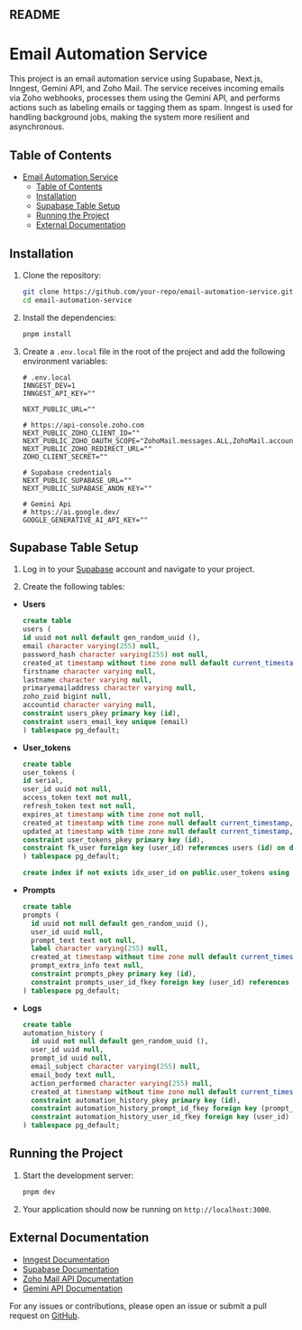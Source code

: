 ## README

# Email Automation Service

This project is an email automation service using Supabase, Next.js, Inngest, Gemini API, and Zoho Mail. The service receives incoming emails via Zoho webhooks, processes them using the Gemini API, and performs actions such as labeling emails or tagging them as spam. Inngest is used for handling background jobs, making the system more resilient and asynchronous.

## Table of Contents

- [Email Automation Service](#email-automation-service)
  - [Table of Contents](#table-of-contents)
  - [Installation](#installation)
  - [Supabase Table Setup](#supabase-table-setup)
  - [Running the Project](#running-the-project)
  - [External Documentation](#external-documentation)

## Installation

1. Clone the repository:

   ```sh
   git clone https://github.com/your-repo/email-automation-service.git
   cd email-automation-service
   ```

2. Install the dependencies:

   ```sh
   pnpm install
   ```

3. Create a `.env.local` file in the root of the project and add the following environment variables:

   ```env
   # .env.local
   INNGEST_DEV=1
   INNGEST_API_KEY=""

   NEXT_PUBLIC_URL=""

   # https://api-console.zoho.com
   NEXT_PUBLIC_ZOHO_CLIENT_ID=""
   NEXT_PUBLIC_ZOHO_OAUTH_SCOPE="ZohoMail.messages.ALL,ZohoMail.accounts.ALL"
   NEXT_PUBLIC_ZOHO_REDIRECT_URL=""
   ZOHO_CLIENT_SECRET=""

   # Supabase credentials
   NEXT_PUBLIC_SUPABASE_URL=""
   NEXT_PUBLIC_SUPABASE_ANON_KEY=""

   # Gemini Api
   # https://ai.google.dev/
   GOOGLE_GENERATIVE_AI_API_KEY=""

   ```

## Supabase Table Setup

1. Log in to your [Supabase](https://supabase.io) account and navigate to your project.

2. Create the following tables:

- **Users**

  ```sql
  create table
  users (
  id uuid not null default gen_random_uuid (),
  email character varying(255) null,
  password_hash character varying(255) not null,
  created_at timestamp without time zone null default current_timestamp,
  firstname character varying null,
  lastname character varying null,
  primaryemailaddress character varying null,
  zoho_zuid bigint null,
  accountid character varying null,
  constraint users_pkey primary key (id),
  constraint users_email_key unique (email)
  ) tablespace pg_default;
  ```

- **User_tokens**

  ```sql
  create table
  user_tokens (
  id serial,
  user_id uuid not null,
  access_token text not null,
  refresh_token text not null,
  expires_at timestamp with time zone not null,
  created_at timestamp with time zone null default current_timestamp,
  updated_at timestamp with time zone null default current_timestamp,
  constraint user_tokens_pkey primary key (id),
  constraint fk_user foreign key (user_id) references users (id) on delete cascade
  ) tablespace pg_default;

  create index if not exists idx_user_id on public.user_tokens using btree (user_id) tablespace pg_default;
  ```

- **Prompts**

  ```sql
  create table
  prompts (
    id uuid not null default gen_random_uuid (),
    user_id uuid null,
    prompt_text text not null,
    label character varying(255) null,
    created_at timestamp without time zone null default current_timestamp,
    prompt_extra_info text null,
    constraint prompts_pkey primary key (id),
    constraint prompts_user_id_fkey foreign key (user_id) references users (id) on delete cascade
  ) tablespace pg_default;
  ```

- **Logs**
  ```sql
  create table
  automation_history (
    id uuid not null default gen_random_uuid (),
    user_id uuid null,
    prompt_id uuid null,
    email_subject character varying(255) null,
    email_body text null,
    action_performed character varying(255) null,
    created_at timestamp without time zone null default current_timestamp,
    constraint automation_history_pkey primary key (id),
    constraint automation_history_prompt_id_fkey foreign key (prompt_id) references prompts (id) on delete set null,
    constraint automation_history_user_id_fkey foreign key (user_id) references users (id) on delete cascade
  ) tablespace pg_default;
  ```

## Running the Project

1. Start the development server:

   ```sh
   pnpm dev
   ```

2. Your application should now be running on `http://localhost:3000`.

## External Documentation

- [Inngest Documentation](https://www.inngest.com/docs/)
- [Supabase Documentation](https://supabase.io/docs/)
- [Zoho Mail API Documentation](https://www.zoho.com/mail/help/api/)
- [Gemini API Documentation](https://docs.gemini.com/)

For any issues or contributions, please open an issue or submit a pull request on [GitHub](https://github.com/emee-dev/email-automation-service).

```

```
